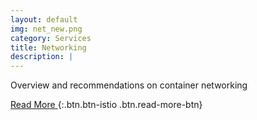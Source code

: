```yaml
---
layout: default
img: net_new.png
category: Services
title: Networking
description: |
---
```

  Overview and recommendations on container networking



[ Read More ](http://www.google.com){:.btn.btn-istio .btn.read-more-btn}
